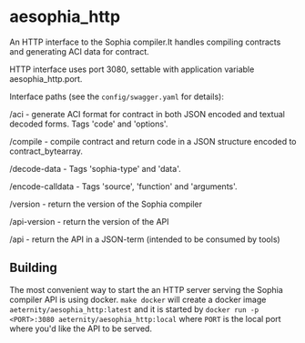 # aesophia_http

An HTTP interface to the Sophia compiler.It handles compiling
contracts and generating ACI data for contract.

HTTP interface uses port 3080, settable with application variable
aesophia_http.port.

Interface paths (see the `config/swagger.yaml` for details):

/aci - generate ACI format for contract in both JSON encoded and textual decoded forms. Tags 'code' and 'options'.

/compile - compile contract and return code in a JSON structure encoded to contract_bytearray.

/decode-data - Tags 'sophia-type' and 'data'.

/encode-calldata - Tags 'source', 'function' and 'arguments'.

/version - return the version of the Sophia compiler

/api-version - return the version of the API

/api - return the API in a JSON-term (intended to be consumed by tools)

## Building

The most convenient way to start the an HTTP server serving the Sophia compiler API is using
docker. `make docker` will create a docker image `aeternity/aesophia_http:latest` and it is
started by `docker run -p <PORT>:3080 aeternity/aesophia_http:local` where `PORT` is the
local port where you'd like the API to be served.

